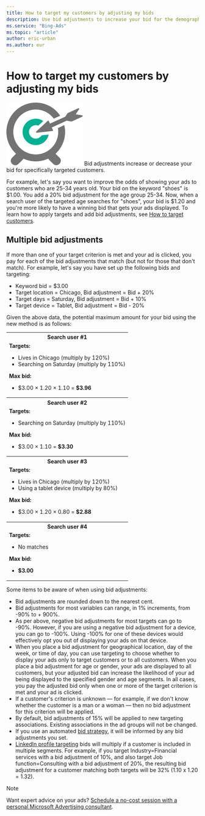 ```yaml
---
title: How to target my customers by adjusting my bids
description: Use bid adjustments to increase your bid for the demographics (e.g. gender, age, location, time of day) that are most important to your advertising campaign.
ms.service: "Bing-Ads"
ms.topic: "article"
author: eric-urban
ms.author: eur
---
```


# How to target my customers by adjusting my bids

![Target](../images/BA_Conc_Target.svg)
Bid adjustments increase or decrease your bid for specifically targeted customers.

For example, let's say you want to improve the odds of showing your ads to customers who are 25-34 years old. Your bid on the keyword "shoes" is $1.00. You add a 20% bid adjustment for the age group 25-34. Now, when a search user of the targeted age searches for "shoes", your bid is $1.20 and you're more likely to have a winning bid that gets your ads displayed. To learn how to apply targets and add bid adjustments, see [How to target customers](./hlp_BA_PROC_TargetingAgeGender.md).

## Multiple bid adjustments

If more than one of your target criterion is met and your ad is clicked, you pay for each of the bid adjustments that match (but not for those that don't match). For example, let's say you have set up the following bids and targeting:

- Keyword bid = $3.00
- Target location = Chicago, Bid adjustment = Bid + 20%
- Target days = Saturday, Bid adjustment = Bid + 10%
- Target device = Tablet, Bid adjustment = Bid - 20%

Given the above data, the potential maximum amount for your bid using the new method is as follows:

<table>
  <tr>
    <th scope="col">Search user #1</th>
  </tr>
  <tr>
    <td>
      <para><strong>Targets:</strong></para>
      <ul>
        <li>Lives in Chicago (multiply by 120%)</li>
        <li>Searching on Saturday (multiply by 110%)</li>
      </ul>
      <para><strong>Max bid:</strong></para>
      <ul>
        <li>$3.00 × 1.20 × 1.10 = <strong>$3.96</strong></li>
      </ul>
    </td>
  </tr>
  <tr>
    <th scope="col">Search user #2</th>
  </tr>
  <tr>
    <td>
      <para><strong>Targets:</strong></para>
      <ul>
        <li>Searching on Saturday (multiply by 110%)</li>
      </ul>
      <para><strong>Max bid:</strong></para>
      <ul>
        <li>$3.00 × 1.10 = <strong>$3.30</strong></li>
      </ul>
    </td>
  </tr>
  <tr>
    <th scope="col">Search user #3</th>
  </tr>
  <tr>
    <td>
      <para><strong>Targets:</strong></para>
      <ul>
        <li>Lives in Chicago (multiply by 120%)</li>
        <li>Using a tablet device (multiply by 80%)</li>
      </ul>
      <para><strong>Max bid:</strong></para>
      <ul>
        <li>$3.00 × 1.20 × 0.80 = <strong>$2.88</strong></li>
      </ul>
    </td>
  </tr>
  <tr>
    <th scope="col">Search user #4</th>
  </tr>
  <tr>
    <td>
      <para><strong>Targets:</strong></para>
      <ul>
        <li>No matches</li>
      </ul>
      <para><strong>Max bid:</strong></para>
      <ul>
        <li><strong>$3.00</strong></li>
      </ul>
    </td>
  </tr>
</table>

Some items to be aware of when using bid adjustments:

- Bid adjustments are rounded down to the nearest cent.
- Bid adjustments for most variables can range, in 1% increments, from -90% to + 900%.
- As per above, negative bid adjustments for most targets can go to -90%. However, if you are using a negative bid adjustment for a device, you can go to -100%. Using -100% for one of these devices would effectively opt you out of displaying your ads on that device.
- When you place a bid adjustment for geographical location, day of the week, or time of day, you can use targeting to choose whether to display your ads only to target customers or to all customers. When you place a bid adjustment for age or gender, your ads are displayed to all customers, but your adjusted bid can increase the likelihood of your ad being displayed to the specified gender and age segments. In all cases, you pay the adjusted bid only when one or more of the target criterion is met and your ad is clicked.
- If a customer's criterion is unknown — for example, if we don't know whether the customer is a man or a woman — then no bid adjustment for this criterion will be applied.
- By default, bid adjustments of 15% will be applied to new targeting associations. Existing associations in the ad groups will not be changed.
- If you use an automated [bid strategy](./hlp_BA_CONC_BidStrategy.md), it will be informed by any bid adjustments you set.
- [LinkedIn profile targeting](./hlp_BA_CONC_LinkedInTargeting.md) bids will multiply if a customer is included in multiple segments. For example, if you target Industry=Financial services with a bid adjustment of 10%, and also target Job function=Consulting with a bid adjustment of 20%, the resulting bid adjustment for a customer matching both targets will be 32% (1.10 x 1.20 = 1.32).

> [!NOTE]
> Want expert advice on your ads? [Schedule a no-cost session with a personal Microsoft Advertising consultant](https://go.microsoft.com/fwlink?LinkId=837456).


